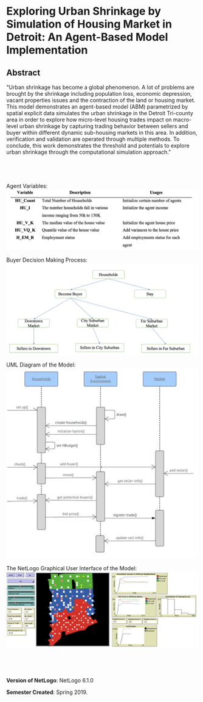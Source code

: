 # Exploring Urban Shrinkage by Simulation of Housing Market in Detroit: An Agent-Based Model Implementation

## Abstract
"Urban shrinkage has become a global phenomenon. A lot of problems are brought by the shrinkage including population loss, economic depression, vacant properties issues and the contraction of the land or housing market. This model demonstrates an agent-based model (ABM) parametrized by spatial explicit data simulates the urban shrinkage in the Detroit Tri-county area in order to explore how micro-level housing trades impact on macro-level urban shrinkage by capturing trading behavior between sellers and buyer within different dynamic sub-housing markets in this area. In addition, verification and validation are operated through multiple methods. To conclude, this work demonstrates the threshold and potentials to explore urban shrinkage through the computational simulation approach."


## &nbsp;

Agent Variables:
![Agent Variables](AgentVariables.png)

Buyer Decision Making Process:
![Decision Making Process](DecisionMakingProcess.png)

UML Diagram of the Model:
![UML](UML.png)

The NetLogo Graphical User Interface of the Model: 
![The NetLogo Graphical User Interface](GUI.png)

## &nbsp;

**Version of NetLogo**: NetLogo 6.1.0

**Semester Created**: Spring 2019.